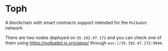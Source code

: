 # Toph

A blockchain with smart contracts support intended for the `Polkadot` network.

There are two nodes deployed on `35.192.47.173` and you can check one of them using https://polkadot.js.org/apps/ through `wss://35.192.47.173:9944`.